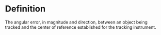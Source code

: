 # Definition

The angular error, in magnitude and direction, between an object being
tracked and the center of reference established for the tracking
instrument.

